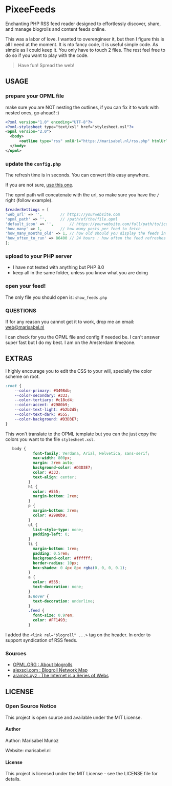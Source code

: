 # PixeeFeeds
Enchanting PHP RSS feed reader designed to effortlessly discover, share, and manage blogrolls and content feeds online. 

This was a labor of love. I wanted to overengineer it, but then I figure this is all I need at the moment. It is nto fancy code, it is useful simple code. As simple as I could keep it.
You only have to touch 2 files. The rest feel free to do so if you want to play with the code.

> Have fun! Spread the web!


## USAGE

### prepare your OPML file

make sure you are NOT nesting the outlines, if you can fix it to work with nested ones, go ahead! :) 

```xml
<?xml version="1.0" encoding="UTF-8"?>
<?xml-stylesheet type="text/xsl" href="stylesheet.xsl"?>
<opml version="2.0">
  <body>
      <outline type="rss" xmlUrl="https://marisabel.nl/rss.php" htmlUrl="https://marisabel.nl" text="Marisabel Munoz" title="Marisabel Munoz"/>
  </body>
</opml>
```

### update the `config.php`

The refresh time is in seconds. You can convert this easy anywhere.

If you are not sure, [use this one](https://www.unitconverters.net/time-converter.html).

The opml path will concatenate with the url, so make sure you have the `/` right (follow example). 

```php
$readerSettings = [  
'web_url' => '',		// https://yourwebsite.com
'opml_path' => '',		// /path/of/the/file.opml
'default_icon' => '',		// https://yourwebsite.com/full/path/to/icon.svg
'how_many' => 1,		// how many posts per feed to fetch
'how_many_months_old' => 1,	// how old should you display the feeds in months
'how_often_to_run' => 86400	// 24 hours : how often the feed refreshes in seconds
];
```

### upload to your PHP server

- I have not tested with anything but PHP 8.0
- keep all in the same folder, unless you know what you are doing

### open your feed!

The only file you should open is:
`show_feeds.php`

### QUESTIONS

If for any reason you cannot get it to work, drop me an email: web@marisabel.nl

I can check for you the OPML file and config if needed be. I can't answer super fast but I do my best. I am on the Amsterdam timezone.

## EXTRAS

I highly encourage you to edit the CSS to your will, specially the color scheme on root. 


```css
:root {
    --color-primary: #3498db;
    --color-secondary: #333;
    --color-tertiary: #c18cd4;
    --color-accent: #2980b9;
    --color-text-light: #b2b2d5;
    --color-text-dark: #555;
    --color-background: #D3D3E7;
}
```

This won't translate to the OPML template but you can the just copy the colors you want to the file `stylesheet.xsl`.

```css
   body {
            font-family: Verdana, Arial, Helvetica, sans-serif;
            max-width: 800px;
            margin: 3rem auto;
            background-color: #D3D3E7; 
            color: #333;
            text-align: center;
          }
          h1 {
            color: #555; 
            margin-bottom: 2rem;
          }
          p {
            margin-bottom: 2rem;
            color: #2980b9; 
          }
          ul {
            list-style-type: none;
            padding-left: 0;
          }
          li {
            margin-bottom: 1rem;
            padding: 0.5rem;
            background-color: #ffffff; 
            border-radius: 10px;
            box-shadow: 0 4px 8px rgba(0, 0, 0, 0.1);
          }
          a {
            color: #555;
            text-decoration: none;
          }
          a:hover {
            text-decoration: underline;
          }
          .feed {
            font-size: 0.9rem;
            color: #FF1493; 
          }
```

I added the `<link rel="blogroll" ...>` tag on the header. In order to support syndication of RSS feeds.

### Sources
- [OPML.ORG : About blogrolls](https://opml.org/blogroll.opml)
- [alexsci.com : Blogroll Network Map](https://alexsci.com/rss-blogroll-network/)
- [aramzs.xyz : The Internet is a Series of Webs](https://aramzs.xyz/essays/the-internet-is-a-series-of-webs/)

## LICENSE

### Open Source Notice
This project is open source and available under the MIT License.

#### Author
Author: Marisabel Munoz

Website: marisabel.nl

#### License
This project is licensed under the MIT License - see the LICENSE file for details.
